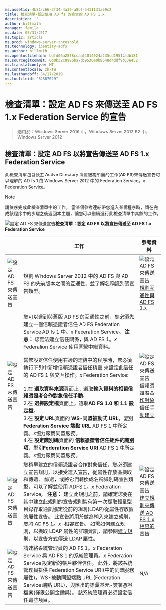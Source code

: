 ```yaml
---
ms.assetid: 4b81ac66-3f34-4a39-a8bf-5411131a69c2
title: 檢查清單-設定使用 AD fs 的宣告的 AD FS 1.x
description: ''
author: billmath
manager: femila
ms.date: 05/31/2017
ms.topic: article
ms.prod: windows-server-threshold
ms.technology: identity-adfs
ms.author: billmath
ms.openlocfilehash: bdfd06a28f8ccaa04014024a235cd19512adb181
ms.sourcegitcommit: 0d0b32c8986ba7db9536e0b8648d4ddf9b03e452
ms.translationtype: MT
ms.contentlocale: zh-TW
ms.lasthandoff: 04/17/2019
ms.locfileid: "59887029"
---
```

# <a name="checklist-configuring-ad-fs-to-send-claims-to-an-ad-fs-1x-federation-service"></a>檢查清單：設定 AD FS 來傳送至 AD FS 1.x Federation Service 的宣告

>適用於：Windows Server 2016 中，Windows Server 2012 R2 中，Windows Server 2012
  
## <a name="checklist-configuring-ad-fs-to-send-claims-to-an-adfs1x-federation-service"></a>檢查清單：設定 AD FS 以將宣告傳送至 AD FS 1.x Federation Service  
此檢查清單包含設定 Active Directory 同盟服務所需的工作\(AD FS\)來傳送宣告可以理解的 AD fs 1 的 Windows Server 2012 中的 Federation Service。*x* Federation Service。  
  
> [!NOTE]  
> 請依序完成此檢查清單中的工作。 當某個參考連結帶您進入某個程序時，請在完成該程序中的步驟之後返回本主題，讓您可以繼續進行此檢查清單中其餘的工作。  
  
![設定 AD FS 來傳送宣告](media/2b05dce3-938f-4168-9b8f-1f4398cbdb9b.gif)**檢查清單：設定 AD FS 以將宣告傳送至 AD FS 1.x Federation Service**  
  
||工作|參考資料|  
|-|--------|-------------|  
|![設定 AD FS 來傳送宣告](media/icon_checkboxo.gif)|規劃 Windows Server 2012 中的 AD FS 與 AD FS 的先前版本之間的互通性，並了解名稱識別碼宣告類型。|![設定 AD FS 來傳送宣告](media/faa393df-4856-4431-9eda-4f4e5be72a90.gif)[規劃互通性與 AD FS 1.x](https://technet.microsoft.com/library/ff678040.aspx)|  
|![設定 AD FS 來傳送宣告](media/icon_checkboxo.gif)|您可以達到與舊版 AD FS 的互通性之前，您必須先建立一個信賴憑證者信任 AD FS Federation Service AD fs 1 中。*x* Federation Service。 **注意：** 您無法建立信任關係，與 AD FS 1。*x* Federation Service 使用同盟中繼資料。<br /><br />當您設定信任使用右邊的連結中的程序時，您必須執行下列中新增信賴憑證者信任精靈 來設定此信任的 AD FS 1 與交互操作。*x* Federation Service:<br /><br />1.在 **選取資料來源**頁面上，選取**輸入資料的相關信賴憑證者合作對象信任手動**。<br />2.在 **選擇設定檔**頁面上，選取**AD FS 1.0 和 1.1 設定檔**。<br />3.在 **設定 URL**頁面的  **WS\-同盟被動式 URL**，型別**Federation Service 端點 URL** AD FS 1 中所定義。*x*協力廠商同盟服務。<br />4.在 **設定識別碼**頁面的 **信賴憑證者信任組件的識別項**，型別**Federation Service URI** AD FS 1 中所定義。*x*協力廠商同盟服務。|![設定 AD FS 來傳送宣告](media/faa393df-4856-4431-9eda-4f4e5be72a90.gif)[信賴憑證者合作對象信任手動建立](../../ad-fs/operations/Create-a-Relying-Party-Trust.md)|  
|![設定 AD FS 來傳送宣告](media/icon_checkboxo.gif)|您稍早建立的信賴憑證者合作對象信任，您必須建立宣告規則，以接受連入宣告，從屬性存放區擷取和傳遞、 篩選，或將它們轉換成名稱識別碼宣告類型，可以了解並使用 ADFS 1。*x* Federation Service。 **注意：** 建立此規則之前，請確定您要在其中建立此規則的宣告規則集有第一次擷取輕量型目錄存取通訊協定從前的規則\(LDAP\)從屬性存放區的屬性宣告。 此宣告將用於做為輸入來建立規則，您將 AD FS 1。*x*\-相容宣告。 如需如何建立規則，以擷取 LDAP 屬性的詳細資訊，請參閱[建立規則，以宣告方式傳送 LDAP 屬性](../../ad-fs/operations/Create-a-Rule-to-Send-LDAP-Attributes-as-Claims.md)。|![設定 AD FS 來傳送宣告](media/faa393df-4856-4431-9eda-4f4e5be72a90.gif)[建立規則來傳送 AD FS 1.x 相容的宣告](../../ad-fs/operations/Create-a-Rule-to-Send-an-AD-FS-1x-Compatible-Claim.md)|  
|![設定 AD FS 來傳送宣告](media/icon_checkboxo.gif)|請連絡系統管理員的 AD FS 1。*x* Federation Service 與 AD FS 1 的系統管理員。*x* Federation Service 設定新的帳戶夥伴信任。 此外，將該系統管理員提供 Federation Service URI\(中的同盟服務屬性\)，WS\-被動同盟端點 URL \(Federation Service 端點 URL\)，與匯出的語彙基元\-簽署憑證檔案\(僅限公開金鑰與\)。 該系統管理員必須設定信任這些項目。|N\/A|  
  


